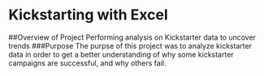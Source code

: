 # Kickstarting with Excel

##Overview of Project
Performing analysis on Kickstarter data to uncover trends
###Purpose
The purpse of this project was to analyze kickstarter data in order to get a better understanding of why some kickstarter campaigns are successful, and why others fail. 
